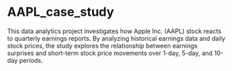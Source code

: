 # AAPL_case_study
This data analytics project investigates how Apple Inc. (AAPL) stock reacts to quarterly earnings reports. By analyzing historical earnings data and daily stock prices, the study explores the relationship between earnings surprises and short-term stock price movements over 1-day, 5-day, and 10-day periods.
